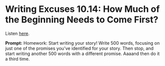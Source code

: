 # Writing Excuses 10.14: How Much of the Beginning Needs to Come First? 

Listen [here](http://www.writingexcuses.com/2015/04/05/writing-excuses-10-14-how-much-of-the-beginning-needs-to-come-first/). 

**Prompt:** Homework: Start writing your story! Write 500 words, focusing on just one of the promises you’ve identified for your story. Then stop, and start writing another 500 words with a different promise. Aaaand then do it a third time.